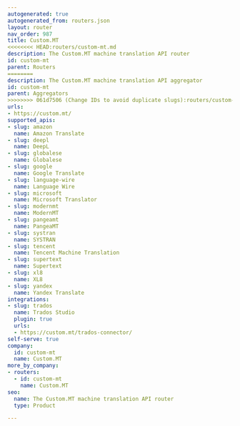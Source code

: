 ```yaml
---
autogenerated: true
autogenerated_from: routers.json
layout: router
nav_order: 987
title: Custom.MT
<<<<<<<< HEAD:routers/custom-mt.md
description: The Custom.MT machine translation API router
id: custom-mt
parent: Routers
========
description: The Custom.MT machine translation API aggregator
id: custom-mt
parent: Aggregators
>>>>>>>> 061d7506 (Change IDs to avoid duplicate slugs):routers/custom-mt-router.md
urls:
- https://custom.mt/
supported_apis:
- slug: amazon
  name: Amazon Translate
- slug: deepl
  name: DeepL
- slug: globalese
  name: Globalese
- slug: google
  name: Google Translate
- slug: language-wire
  name: Language Wire
- slug: microsoft
  name: Microsoft Translator
- slug: modernmt
  name: ModernMT
- slug: pangeamt
  name: PangeaMT
- slug: systran
  name: SYSTRAN
- slug: tencent
  name: Tencent Machine Translation
- slug: supertext
  name: Supertext
- slug: xl8
  name: XL8
- slug: yandex
  name: Yandex Translate
integrations:
- slug: trados
  name: Trados Studio
  plugin: true
  urls:
  - https://custom.mt/trados-connector/
self-serve: true
company:
  id: custom-mt
  name: Custom.MT
more_by_company:
- routers:
  - id: custom-mt
    name: Custom.MT
seo:
  name: The Custom.MT machine translation API router
  type: Product

---
```



